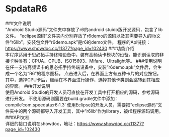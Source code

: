 # SpdataR6<br>
###文件说明<br>
	“Android Studio源码”文件夹中存放了r6的android stuido版开发源码，包含了lib文件。
    “eclipse源码”文件夹内分别存放了r6demo的源码以及其需要导入的lib文件“r6lib”。安装包文件“r6demo.apk”是r6的demo文件。
    程序的Api链接：https://www.showdoc.cc/11377?page_id=102430
###功能介绍<br>
	本程序适用于思必拓手持终端设备中，装有高频读卡模块的设备。能识别读取的非接卡种类有：CPUA、CPUB、ISO15693、Mifare、Ultralight等。
###使用说明<br>
	在任一支持高频读卡的思必拓手持终端设备中，安装”r6demo.apk”文件后，会生成一个名为“R6”的程序图标。
	点击进入后，在界面上方有五种卡片的对应按钮。其中，选择CPU卡后，继续在本界面进行操作，选择其他卡类则会跳转到其相应的界面。
###开发说明<br>
	使用Android Studio的开发人员可直接在开发工具中打开相应的源码，参考源码进行开发。
	不使用源码则需要在build.gradle文件中添加：compile’com.speedata:r6:1.3’
    使用Eclipse的开发人员，需要把”eclipse源码“文件夹中的两个源码都导入开发工具，其中”r6lib“作为library，被r6程序源码调用。
###API文档<br>
	详细的接口说明在showdoc，地址：https://www.showdoc.cc/11377?page_id=102430

